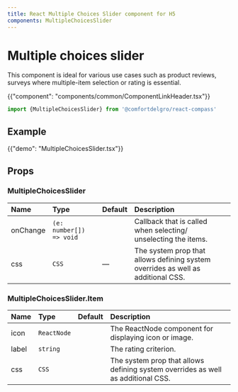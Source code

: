 ```yaml
---
title: React Multiple Choices Slider component for H5
components: MultipleChoicesSlider
---
```


# Multiple choices slider

<p class="description">This component is ideal for various use cases such as product reviews, surveys where multiple-item selection or rating is essential.

 </p>

{{"component": "components/common/ComponentLinkHeader.tsx"}}

```jsx
import {MultipleChoicesSlider} from '@comfortdelgro/react-compass'
```

## Example

{{"demo": "MultipleChoicesSlider.tsx"}}

## Props

### MultipleChoicesSlider

| Name     | Type                    | Default | Description                                                                      |
| :------- | :---------------------- | :------ | :------------------------------------------------------------------------------- |
| onChange | `(e: number[]) => void` |         | Callback that is called when selecting/ unselecting the items.                   |
| css      | `CSS`                   | —       | The system prop that allows defining system overrides as well as additional CSS. |

### MultipleChoicesSlider.Item

| Name  | Type        | Default | Description                                                                      |
| :---- | :---------- | :------ | :------------------------------------------------------------------------------- |
| icon  | `ReactNode` |         | The ReactNode component for displaying icon or image.                            |
| label | `string`    |         | The rating criterion.                                                            |
| css   | `CSS`       |         | The system prop that allows defining system overrides as well as additional CSS. |
